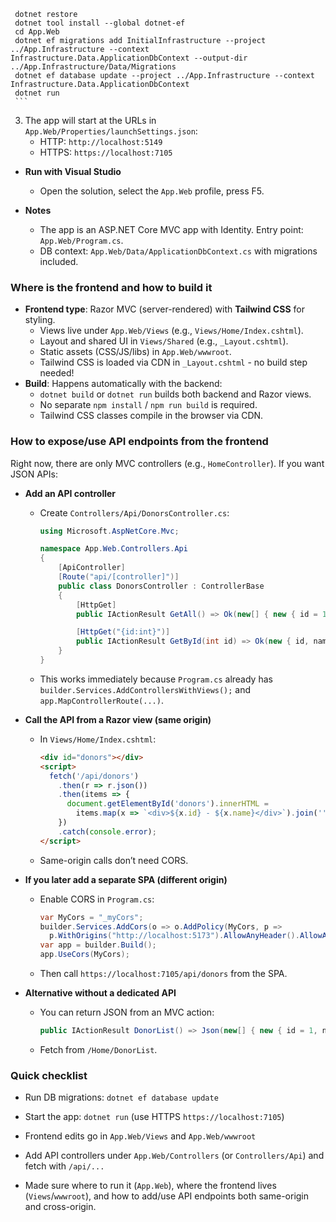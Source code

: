      dotnet restore
     dotnet tool install --global dotnet-ef
     cd App.Web
     dotnet ef migrations add InitialInfrastructure --project ../App.Infrastructure --context Infrastructure.Data.ApplicationDbContext --output-dir ../App.Infrastructure/Data/Migrations
     dotnet ef database update --project ../App.Infrastructure --context Infrastructure.Data.ApplicationDbContext
     dotnet run
     ```
  3. The app will start at the URLs in `App.Web/Properties/launchSettings.json`:
     - HTTP: `http://localhost:5149`
     - HTTPS: `https://localhost:7105`

- **Run with Visual Studio**
  - Open the solution, select the `App.Web` profile, press F5.

- **Notes**
  - The app is an ASP.NET Core MVC app with Identity. Entry point: `App.Web/Program.cs`.
  - DB context: `App.Web/Data/ApplicationDbContext.cs` with migrations included.

### Where is the frontend and how to build it

- **Frontend type**: Razor MVC (server-rendered) with **Tailwind CSS** for styling.
  - Views live under `App.Web/Views` (e.g., `Views/Home/Index.cshtml`).
  - Layout and shared UI in `Views/Shared` (e.g., `_Layout.cshtml`).
  - Static assets (CSS/JS/libs) in `App.Web/wwwroot`.
  - Tailwind CSS is loaded via CDN in `_Layout.cshtml` - no build step needed!
- **Build**: Happens automatically with the backend:
  - `dotnet build` or `dotnet run` builds both backend and Razor views.
  - No separate `npm install` / `npm run build` is required.
  - Tailwind CSS classes compile in the browser via CDN.

### How to expose/use API endpoints from the frontend

Right now, there are only MVC controllers (e.g., `HomeController`). If you want JSON APIs:

- **Add an API controller**
  - Create `Controllers/Api/DonorsController.cs`:
    ```csharp
    using Microsoft.AspNetCore.Mvc;

    namespace App.Web.Controllers.Api
    {
        [ApiController]
        [Route("api/[controller]")]
        public class DonorsController : ControllerBase
        {
            [HttpGet]
            public IActionResult GetAll() => Ok(new[] { new { id = 1, name = "Alice" } });

            [HttpGet("{id:int}")]
            public IActionResult GetById(int id) => Ok(new { id, name = "Alice" });
        }
    }
    ```
  - This works immediately because `Program.cs` already has `builder.Services.AddControllersWithViews();` and `app.MapControllerRoute(...)`.

- **Call the API from a Razor view (same origin)**
  - In `Views/Home/Index.cshtml`:
    ```html
    <div id="donors"></div>
    <script>
      fetch('/api/donors')
        .then(r => r.json())
        .then(items => {
          document.getElementById('donors').innerHTML =
            items.map(x => `<div>${x.id} - ${x.name}</div>`).join('');
        })
        .catch(console.error);
    </script>
    ```
  - Same-origin calls don’t need CORS.

- **If you later add a separate SPA (different origin)**
  - Enable CORS in `Program.cs`:
    ```csharp
    var MyCors = "_myCors";
    builder.Services.AddCors(o => o.AddPolicy(MyCors, p =>
      p.WithOrigins("http://localhost:5173").AllowAnyHeader().AllowAnyMethod()));
    var app = builder.Build();
    app.UseCors(MyCors);
    ```
  - Then call `https://localhost:7105/api/donors` from the SPA.

- **Alternative without a dedicated API**
  - You can return JSON from an MVC action:
    ```csharp
    public IActionResult DonorList() => Json(new[] { new { id = 1, name = "Alice" } });
    ```
  - Fetch from `/Home/DonorList`.

### Quick checklist
- Run DB migrations: `dotnet ef database update`
- Start the app: `dotnet run` (use HTTPS `https://localhost:7105`)
- Frontend edits go in `App.Web/Views` and `App.Web/wwwroot`
- Add API controllers under `App.Web/Controllers` (or `Controllers/Api`) and fetch with `/api/...`

- Made sure where to run it (`App.Web`), where the frontend lives (`Views`/`wwwroot`), and how to add/use API endpoints both same-origin and cross-origin.